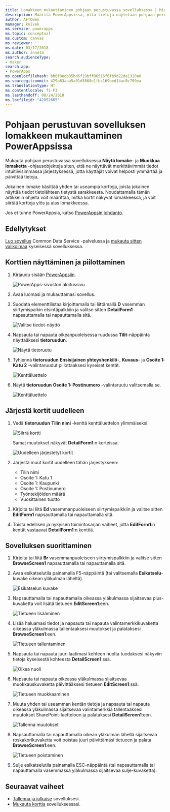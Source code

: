 ```yaml
---
title: Lomakkeen mukauttaminen pohjaan perustuvassa sovelluksessa | Microsoft Docs
description: Määritä PowerAppsissa, mitä tietoja näytetään pohjaan perustuvan sovelluksen lomakkeessa, missä järjestyksessä ne näytetään ja missä ohjausobjekteissa ne näytetään.
author: AFTOwen
manager: kvivek
ms.service: powerapps
ms.topic: conceptual
ms.custom: canvas
ms.reviewer: ''
ms.date: 03/17/2018
ms.author: anneta
search.audienceType:
- maker
search.app:
- PowerApps
ms.openlocfilehash: bb6f8edb35bd6f19bff06516f6fb9d22de1320a0
ms.sourcegitcommit: 429b83aaa5a91d5868e1fbc169bed1bac0c709ea
ms.translationtype: HT
ms.contentlocale: fi-FI
ms.lasthandoff: 08/24/2018
ms.locfileid: "42852665"
---
```

# <a name="customize-a-canvas-app-form-in-powerapps"></a>Pohjaan perustuvan sovelluksen lomakkeen mukauttaminen PowerAppsissa

Mukauta pohjaan perustuvassa sovelluksessa **Näytä lomake**- ja **Muokkaa lomaketta** -ohjausobjekteja siten, että ne näyttävät merkittävimmät tiedot intuitiivisimmassa järjestyksessä, jotta käyttäjät voivat helposti ymmärtää ja päivittää tietoja.

Jokainen lomake käsittää yhden tai useampia kortteja, joista jokainen näyttää tiedot tietolähteen tietystä sarakkeesta. Noudattamalla tämän artikkelin ohjeita voit määrittää, mitkä kortit näkyvät lomakkeessa, ja voit siirtää kortteja ylös ja alas lomakkeessa.

Jos et tunne PowerAppsia, katso [PowerAppsin johdanto](getting-started.md).

## <a name="prerequisites"></a>Edellytykset

[Luo sovellus](data-platform-create-app.md) Common Data Service -palvelussa ja [mukauta sitten valikoimaa](customize-layout-sharepoint.md) kyseisessä sovelluksessa.

## <a name="show-and-hide-cards"></a>Korttien näyttäminen ja piilottaminen

1. Kirjaudu sisään [PowerAppsiin](http://web.powerapps.com?utm_source=padocs&utm_medium=linkinadoc&utm_campaign=referralsfromdoc).

    ![PowerApps-sivuston aloitussivu](./media/customize-forms-sharepoint/sign-in.png)


1. Avaa luomasi ja mukauttamasi sovellus.

1. Suodata elementtilistaa kirjoittamalla tai liittämällä **D** vasemman siirtymispalkin etsintäpalkkiin ja valitse sitten **DetailForm1** napsauttamalla tai napauttamalla sitä.

    ![Valitse tiedot-näyttö](./media/customize-forms-sharepoint/select-detailform.png)

1. Napsauta tai napauta oikeanpuoleisessa ruudussa **Tilit**-näppäintä näyttääksesi **tietoruudun**.

    ![Näytä tietoruutu](./media/customize-forms-sharepoint/show-data-pane.png)

1. Tyhjennä **tietoruudun** **Ensisijainen yhteyshenkilö**-, **Kuvaus**- ja **Osoite 1: Katu 2** -valintaruudut piilottaaksesi kyseiset kentät.

    ![Kenttäluettelo](./media/customize-forms-sharepoint/hide-fields.png)

1.  Näytä **tietoruudun** **Osoite 1: Postinumero** -valintaruutu valitsemalla se.

    ![Kenttäluettelo](./media/customize-forms-sharepoint/show-field.png)

## <a name="reorder-the-cards"></a>Järjestä kortit uudelleen
1. Vedä **tietoruudun** **Tilin nimi** -kenttä kenttäluettelon ylimmäiseksi.

    ![Siirrä kortti](./media/customize-forms-sharepoint/move-card.png)

    Samat muutokset näkyvät **DetailForm1**:n korteissa.

    ![Uudelleen järjestetyt kortit](./media/customize-forms-sharepoint/reordered-card.png)

1. Järjestä muut kortit uudelleen tähän järjestykseen:

    - Tilin nimi
    - Osoite 1: Katu 1
    - Osoite 1: Kaupunki
    - Osoite 1: Postinumero
    - Työntekijöiden määrä
    - Vuosittainen tuotto

1. Kirjoita tai liitä **Ed** vasemmanpuoleiseen siirtymispalkkiin ja valitse sitten **EditForm1** napsauttamalla tai napauttamalla sitä.

1. Toista edellisen ja nykyisen toimintosarjan vaiheet, jotta **EditForm1**:n kentät vastaavat **DetailForm1**:n kenttiä.

## <a name="run-the-app"></a>Sovelluksen suorittaminen
1. Kirjoita tai liitä **Br** vasemmanpuoleiseen siirtymispalkkiin ja valitse sitten **BrowseScreen1** napsauttamalla tai napauttamalla sitä.

2. Avaa esikatselutila painamalla F5-näppäintä (tai valitsemalla **Esikatselu**-kuvake oikean yläkulman läheltä).

    ![Esikatselun kuvake](./media/customize-forms-sharepoint/open-preview.png)

3. Napsauttamalla tai napauttamalla oikeassa yläkulmassa sijaitsevaa plus-kuvaketta voit lisätä tietueen **EditScreen1**:een.

    ![Tietueen lisääminen](./media/customize-forms-sharepoint/add-record.png)

4. Lisää haluamasi tiedot ja napsauta tai napauta valintamerkkikuvaketta oikeassa yläkulmassa tallentaaksesi muutokset ja palataksesi **BrowseScreen1**:een.

    ![Tietueen tallentaminen](./media/customize-forms-sharepoint/save-record.png)

5. Napsauta tai napauta juuri laatimasi kohteen nuolta tuodaksesi näkyviin tietoja kyseisestä kohteesta **DetailScreen1**:ssä.  

    ![Oikea nuoli](./media/customize-forms-sharepoint/right-arrow.png)

6. Napsauta tai napauta oikeassa yläkulmassa sijaitsevaa muokkauskuvaketta päivittääksesi tietueen **EditScreen1**:ssä.

    ![Tietueen muokkaaminen](./media/customize-forms-sharepoint/edit-record.png)

7. Muuta yhden tai useamman kentän tietoja ja napsauta tai napauta oikeassa yläkulmassa sijaitsevaa valintamerkkiä tallentaaksesi muutokset SharePoint-luetteloon ja palataksesi **DetailScreen1**:een.  

    ![Tallenna muutokset](./media/customize-forms-sharepoint/save-record.png)

8. Napsauttamalla tai napauttamalla oikean yläkulman lähellä sijaitsevaa roskakorikuvaketta voit poistaa juuri päivittämäsi tietueen ja palata **BrowseScreen1**:een.

    ![Tietueen poistaminen](./media/customize-forms-sharepoint/delete-record.png)

9. Sulje esikatselutila painamalla ESC-näppäintä (tai napsauttamalla tai napauttamalla vasemmassa yläkulmassa sijaitsevaa sulje-kuvaketta).

## <a name="next-steps"></a>Seuraavat vaiheet
- [Tallenna ja julkaise](save-publish-app.md) sovelluksesi.
- [Mukauta korttia](customize-card.md) sovelluksessasi.
